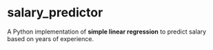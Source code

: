 # salary_predictor
A Python implementation of **simple linear regression** to predict salary based on years of experience.
